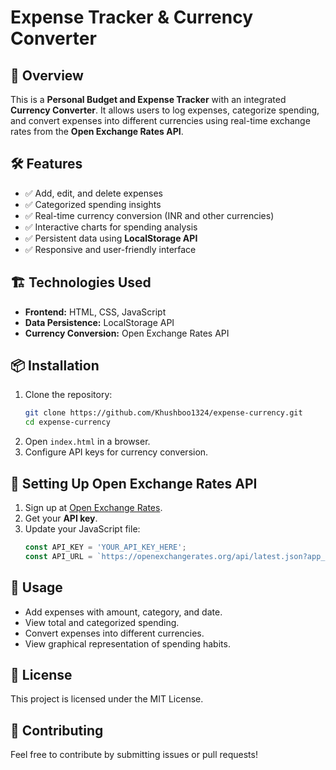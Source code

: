# Expense Tracker & Currency Converter

## 📌 Overview
This is a **Personal Budget and Expense Tracker** with an integrated **Currency Converter**. It allows users to log expenses, categorize spending, and convert expenses into different currencies using real-time exchange rates from the **Open Exchange Rates API**.

## 🛠️ Features
- ✅ Add, edit, and delete expenses
- ✅ Categorized spending insights
- ✅ Real-time currency conversion (INR and other currencies)
- ✅ Interactive charts for spending analysis
- ✅ Persistent data using **LocalStorage API**
- ✅ Responsive and user-friendly interface

## 🏗️ Technologies Used
- **Frontend:** HTML, CSS, JavaScript
- **Data Persistence:** LocalStorage API
- **Currency Conversion:** Open Exchange Rates API

## 📦 Installation
1. Clone the repository:
   ```sh
   git clone https://github.com/Khushboo1324/expense-currency.git
   cd expense-currency
   ```
2. Open `index.html` in a browser.
3. Configure API keys for currency conversion.

## 🔑 Setting Up Open Exchange Rates API
1. Sign up at [Open Exchange Rates](https://openexchangerates.org/).
2. Get your **API key**.
3. Update your JavaScript file:
   ```js
   const API_KEY = 'YOUR_API_KEY_HERE';
   const API_URL = `https://openexchangerates.org/api/latest.json?app_id=${API_KEY}`;
   ```

## 🚀 Usage
- Add expenses with amount, category, and date.
- View total and categorized spending.
- Convert expenses into different currencies.
- View graphical representation of spending habits.

## 📜 License
This project is licensed under the MIT License.

## 🤝 Contributing
Feel free to contribute by submitting issues or pull requests!
